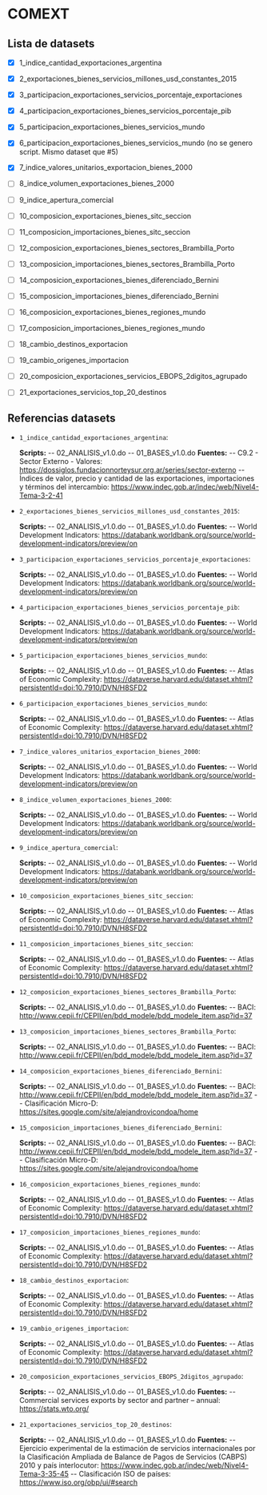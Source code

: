 # COMEXT

## Lista de datasets


- [X] 1_indice_cantidad_exportaciones_argentina
- [X] 2_exportaciones_bienes_servicios_millones_usd_constantes_2015
- [X] 3_participacion_exportaciones_servicios_porcentaje_exportaciones
- [X] 4_participacion_exportaciones_bienes_servicios_porcentaje_pib
- [X] 5_participacion_exportaciones_bienes_servicios_mundo
- [X] 6_participacion_exportaciones_bienes_servicios_mundo (no se genero script. Mismo dataset que #5)
- [X] 7_indice_valores_unitarios_exportacion_bienes_2000
- [ ] 8_indice_volumen_exportaciones_bienes_2000
- [ ] 9_indice_apertura_comercial
- [ ] 10_composicion_exportaciones_bienes_sitc_seccion
- [ ] 11_composicion_importaciones_bienes_sitc_seccion
- [ ] 12_composicion_exportaciones_bienes_sectores_Brambilla_Porto
- [ ] 13_composicion_importaciones_bienes_sectores_Brambilla_Porto
- [ ] 14_composicion_exportaciones_bienes_diferenciado_Bernini
- [ ] 15_composicion_importaciones_bienes_diferenciado_Bernini
- [ ] 16_composicion_exportaciones_bienes_regiones_mundo
- [ ] 17_composicion_importaciones_bienes_regiones_mundo
- [ ] 18_cambio_destinos_exportacion
- [ ] 19_cambio_origenes_importacion
- [ ] 20_composicion_exportaciones_servicios_EBOPS_2digitos_agrupado
- [ ] 21_exportaciones_servicios_top_20_destinos


## Referencias datasets



- `1_indice_cantidad_exportaciones_argentina`:

  **Scripts:**
-- 02_ANALISIS_v1.0.do
-- 01_BASES_v1.0.do
  **Fuentes:**
-- C9.2 - Sector Externo - Valores: https://dossiglos.fundacionnorteysur.org.ar/series/sector-externo
-- Índices de valor, precio y cantidad de las exportaciones, importaciones y términos del intercambio: https://www.indec.gob.ar/indec/web/Nivel4-Tema-3-2-41

- `2_exportaciones_bienes_servicios_millones_usd_constantes_2015`:

  **Scripts:**
-- 02_ANALISIS_v1.0.do
-- 01_BASES_v1.0.do
  **Fuentes:**
-- World Development Indicators: https://databank.worldbank.org/source/world-development-indicators/preview/on

- `3_participacion_exportaciones_servicios_porcentaje_exportaciones`:

  **Scripts:**
-- 02_ANALISIS_v1.0.do
-- 01_BASES_v1.0.do
  **Fuentes:**
-- World Development Indicators: https://databank.worldbank.org/source/world-development-indicators/preview/on

- `4_participacion_exportaciones_bienes_servicios_porcentaje_pib`:

  **Scripts:**
-- 02_ANALISIS_v1.0.do
-- 01_BASES_v1.0.do
  **Fuentes:**
-- World Development Indicators: https://databank.worldbank.org/source/world-development-indicators/preview/on

- `5_participacion_exportaciones_bienes_servicios_mundo`:

  **Scripts:**
-- 02_ANALISIS_v1.0.do
-- 01_BASES_v1.0.do
  **Fuentes:**
-- Atlas of Economic Complexity: https://dataverse.harvard.edu/dataset.xhtml?persistentId=doi:10.7910/DVN/H8SFD2

- `6_participacion_exportaciones_bienes_servicios_mundo`:

  **Scripts:**
-- 02_ANALISIS_v1.0.do
-- 01_BASES_v1.0.do
  **Fuentes:**
-- Atlas of Economic Complexity: https://dataverse.harvard.edu/dataset.xhtml?persistentId=doi:10.7910/DVN/H8SFD2

- `7_indice_valores_unitarios_exportacion_bienes_2000`:

  **Scripts:**
-- 02_ANALISIS_v1.0.do
-- 01_BASES_v1.0.do
  **Fuentes:**
-- World Development Indicators: https://databank.worldbank.org/source/world-development-indicators/preview/on

- `8_indice_volumen_exportaciones_bienes_2000`:

  **Scripts:**
-- 02_ANALISIS_v1.0.do
-- 01_BASES_v1.0.do
  **Fuentes:**
-- World Development Indicators: https://databank.worldbank.org/source/world-development-indicators/preview/on

- `9_indice_apertura_comercial`:

  **Scripts:**
-- 02_ANALISIS_v1.0.do
-- 01_BASES_v1.0.do
  **Fuentes:**
-- World Development Indicators: https://databank.worldbank.org/source/world-development-indicators/preview/on

- `10_composicion_exportaciones_bienes_sitc_seccion`:

  **Scripts:**
-- 02_ANALISIS_v1.0.do
-- 01_BASES_v1.0.do
  **Fuentes:**
-- Atlas of Economic Complexity: https://dataverse.harvard.edu/dataset.xhtml?persistentId=doi:10.7910/DVN/H8SFD2

- `11_composicion_importaciones_bienes_sitc_seccion`:

  **Scripts:**
-- 02_ANALISIS_v1.0.do
-- 01_BASES_v1.0.do
  **Fuentes:**
-- Atlas of Economic Complexity: https://dataverse.harvard.edu/dataset.xhtml?persistentId=doi:10.7910/DVN/H8SFD2

- `12_composicion_exportaciones_bienes_sectores_Brambilla_Porto`:

  **Scripts:**
-- 02_ANALISIS_v1.0.do
-- 01_BASES_v1.0.do
  **Fuentes:**
-- BACI: http://www.cepii.fr/CEPII/en/bdd_modele/bdd_modele_item.asp?id=37

- `13_composicion_importaciones_bienes_sectores_Brambilla_Porto`:

  **Scripts:**
-- 02_ANALISIS_v1.0.do
-- 01_BASES_v1.0.do
  **Fuentes:**
-- BACI: http://www.cepii.fr/CEPII/en/bdd_modele/bdd_modele_item.asp?id=37

- `14_composicion_exportaciones_bienes_diferenciado_Bernini`:

  **Scripts:**
-- 02_ANALISIS_v1.0.do
-- 01_BASES_v1.0.do
  **Fuentes:**
-- BACI: http://www.cepii.fr/CEPII/en/bdd_modele/bdd_modele_item.asp?id=37
-- Clasificación Micro-D: https://sites.google.com/site/alejandrovicondoa/home

- `15_composicion_importaciones_bienes_diferenciado_Bernini`:

  **Scripts:**
-- 02_ANALISIS_v1.0.do
-- 01_BASES_v1.0.do
  **Fuentes:**
-- BACI: http://www.cepii.fr/CEPII/en/bdd_modele/bdd_modele_item.asp?id=37
-- Clasificación Micro-D: https://sites.google.com/site/alejandrovicondoa/home

- `16_composicion_exportaciones_bienes_regiones_mundo`:

  **Scripts:**
-- 02_ANALISIS_v1.0.do
-- 01_BASES_v1.0.do
  **Fuentes:**
-- Atlas of Economic Complexity: https://dataverse.harvard.edu/dataset.xhtml?persistentId=doi:10.7910/DVN/H8SFD2

- `17_composicion_importaciones_bienes_regiones_mundo`:

  **Scripts:**
-- 02_ANALISIS_v1.0.do
-- 01_BASES_v1.0.do
  **Fuentes:**
-- Atlas of Economic Complexity: https://dataverse.harvard.edu/dataset.xhtml?persistentId=doi:10.7910/DVN/H8SFD2

- `18_cambio_destinos_exportacion`:

  **Scripts:**
-- 02_ANALISIS_v1.0.do
-- 01_BASES_v1.0.do
  **Fuentes:**
-- Atlas of Economic Complexity: https://dataverse.harvard.edu/dataset.xhtml?persistentId=doi:10.7910/DVN/H8SFD2

- `19_cambio_origenes_importacion`:

  **Scripts:**
-- 02_ANALISIS_v1.0.do
-- 01_BASES_v1.0.do
  **Fuentes:**
-- Atlas of Economic Complexity: https://dataverse.harvard.edu/dataset.xhtml?persistentId=doi:10.7910/DVN/H8SFD2

- `20_composicion_exportaciones_servicios_EBOPS_2digitos_agrupado`:

  **Scripts:**
-- 02_ANALISIS_v1.0.do
-- 01_BASES_v1.0.do
  **Fuentes:**
-- Commercial services exports by sector and partner – annual: https://stats.wto.org/

- `21_exportaciones_servicios_top_20_destinos`:

  **Scripts:**
-- 02_ANALISIS_v1.0.do
-- 01_BASES_v1.0.do
  **Fuentes:**
-- Ejercicio experimental de la estimación de servicios internacionales por la Clasificación Ampliada de Balance de Pagos de Servicios (CABPS) 2010 y país interlocutor: https://www.indec.gob.ar/indec/web/Nivel4-Tema-3-35-45
-- Clasificación ISO de países: https://www.iso.org/obp/ui/#search

